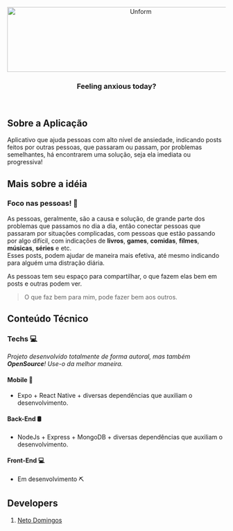 <p align="center">	
  <img src="https://user-images.githubusercontent.com/49910898/77866050-b37ef180-7207-11ea-8c6b-4e2b1bbfecf5.png" height="150" width="600" alt="Unform" />
</p>	
<h3 align="center">	
   	Feeling anxious today?
</h3>	

<br>	

## Sobre a Aplicação	
Aplicativo que ajuda pessoas com alto nível de ansiedade, indicando posts feitos por outras pessoas, que passaram ou passam, por problemas semelhantes, há encontrarem uma solução, seja ela imediata ou progressiva!

## Mais sobre a idéia

### Foco nas pessoas! 👥	
As pessoas, geralmente, são a causa e solução, de grande parte dos problemas que passamos no dia a dia, então conectar pessoas que passaram por situações complicadas, com pessoas que estão passando por algo difícil, com indicações de **livros**, **games**, **comidas**, **filmes**, **músicas**, **séries** e etc.  
Esses posts, podem ajudar de maneira mais efetiva, até mesmo indicando para alguém uma distração diária.

As pessoas tem seu espaço para compartilhar, o que fazem elas bem em posts e outras podem ver.

> O que faz bem para mim, pode fazer bem aos outros.

## Conteúdo Técnico

### Techs 💻
*Projeto desenvolvido totalmente de forma autoral, mas também **OpenSource**! Use-o da melhor maneira.*

#### Mobile 📱
* Expo + React Native + diversas dependências que auxiliam o desenvolvimento.
#### Back-End 🛢
* NodeJs + Express + MongoDB + diversas dependências que auxiliam o desenvolvimento.
#### Front-End 💻
* Em desenvolvimento ⛏


## Developers	
1. [Neto Domingos](https://github.com/netodomingos)	
